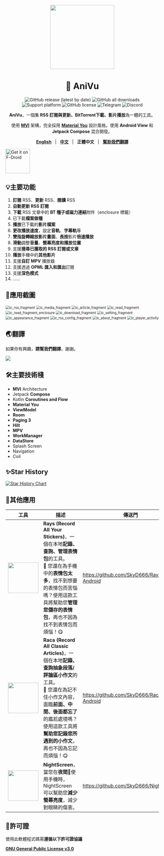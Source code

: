 <div align="center">
    <div>
        <img src="../image/AniVu.svg" style="height: 210px"/>
    </div>
    <h1>🥰 AniVu</h1>
    <p>
        <a href="https://github.com/SkyD666/AniVu/releases/latest" style="text-decoration:none">
            <img src="https://img.shields.io/github/v/release/SkyD666/AniVu?display_name=release&style=for-the-badge" alt="GitHub release (latest by date)"/>
        </a>
        <a href="https://github.com/SkyD666/AniVu/releases/latest" style="text-decoration:none" >
            <img src="https://img.shields.io/github/downloads/SkyD666/AniVu/total?style=for-the-badge" alt="GitHub all downloads"/>
        </a>
        <a href="https://www.android.com/versions/nougat-7-0" style="text-decoration:none" >
            <img src="https://img.shields.io/badge/Android 7.0+-brightgreen?style=for-the-badge&logo=android&logoColor=white" alt="Support platform"/>
        </a>
        <a href="https://github.com/SkyD666/AniVu/blob/master/LICENSE" style="text-decoration:none" >
            <img src="https://img.shields.io/github/license/SkyD666/AniVu?style=for-the-badge" alt="GitHub license"/>
        </a>
        <a href="https://t.me/SkyD666Chat" style="text-decoration:none" >
            <img src="https://img.shields.io/badge/Telegram-2CA5E0?logo=telegram&logoColor=white&style=for-the-badge" alt="Telegram"/>
        </a>
        <a href="https://discord.gg/pEWEjeJTa3" style="text-decoration:none" >
            <img src="https://img.shields.io/discord/982522006819991622?color=5865F2&label=Discord&logo=discord&logoColor=white&style=for-the-badge" alt="Discord"/>
        </a>
    </p>
    <p>
        <b>AniVu</b>，一個集<b> RSS 訂閱與更新、BitTorrent下載、影片播放</b>為一體的工具。
    </p>
    <p>
        使用 <b><a href="https://developer.android.com/topic/architecture#recommended-app-arch">MVI</a></b> 架構，完全採用 <b><a href="https://m3.material.io/">Material You</a></b> 設計風格。使用 <b>Android View</b> 和 <b>Jetpack Compose</b> 混合開發。
    </p>
    <p>
        <b><a href="../../README.md">English</a></b>&nbsp&nbsp&nbsp|&nbsp&nbsp&nbsp<b><a href="README-zh-rCN.md">中文</a></b>&nbsp&nbsp&nbsp|&nbsp&nbsp&nbsp<b>正體中文</b>&nbsp&nbsp&nbsp|&nbsp&nbsp&nbsp<b><a href="https://crowdin.com/project/anivu">幫助我們翻譯</a></b>
    </p>
</div>
<a href="https://f-droid.org/packages/com.skyd.anivu"><img src="https://fdroid.gitlab.io/artwork/badge/get-it-on-zh-tw.png" alt="Get it on F-Droid" height="80"></a>

## 💡主要功能

1. **訂閱** RSS、**更新** RSS、**閱讀** RSS
2. **自動更新 RSS 訂閱**
3. **下載** RSS 文章中的 **BT 種子或磁力連結**附件（enclosure 標籤）
4. 已下載**檔案做種**
5. **播放**已下載的**影片檔案**
6. **更改播放速度**，設定**音軌**、**字幕軌**等
7. **雙指旋轉縮放影片畫面**、**長按**影片**倍速播放**
8. **滑動**調整**音量**、**螢幕亮度和播放位置**
9. 支援**搜尋已獲取的 RSS 訂閱或文章**
10. **播放**手機中的**其他影片**
11. 支援**自訂 MPV** 播放器
12. 支援透過 **OPML 匯入和匯出**訂閱
13. 支援**深色模式**
14. ......

## 🤩應用截圖

<img src="../image/zh-rTW/ic_rss_fragment.jpg" alt="ic_rss_fragment" style="zoom:80%;" /> <img src="../image/zh-rTW/ic_media_fragment.jpg" alt="ic_media_fragment" style="zoom:80%;" />
<img src="../image/zh-rTW/ic_article_fragment.jpg" alt="ic_article_fragment" style="zoom:80%;" /> <img src="../image/zh-rTW/ic_read_fragment.jpg" alt="ic_read_fragment" style="zoom:80%;" />
<img src="../image/zh-rTW/ic_read_fragment_enclosure.jpg" alt="ic_read_fragment_enclosure" style="zoom:80%;" /> <img src="../image/zh-rTW/ic_download_fragment.jpg" alt="ic_download_fragment" style="zoom:80%;" />
<img src="../image/zh-rTW/ic_setting_fragment.jpg" alt="ic_setting_fragment" style="zoom:80%;" /> <img src="../image/zh-rTW/ic_appearance_fragment.jpg" alt="ic_appearance_fragment" style="zoom:80%;" />
<img src="../image/zh-rTW/ic_rss_config_fragment.jpg" alt="ic_rss_config_fragment" style="zoom:80%;" /> <img src="../image/zh-rTW/ic_about_fragment.jpg" alt="ic_about_fragment" style="zoom:80%;" />
<img src="../image/zh-rTW/ic_player_activity.jpg" alt="ic_player_activity" style="zoom:80%;" />

## 🌏翻譯

如果你有興趣，**請幫我們翻譯**，謝謝。

<a title="Crowdin" target="_blank" href="https://crowdin.com/project/anivu"><img src="https://badges.crowdin.net/anivu/localized.svg"></a>

## 🛠主要技術棧

- **MVI** Architecture
- Jetpack **Compose**
- Kotlin ﻿**Coroutines and Flow**
- **Material You**
- **ViewModel**
- **Room**
- **Paging 3**
- **Hilt**
- **MPV**
- **WorkManager**
- **DataStore**
- Splash Screen
- Navigation
- Coil

## ✨Star History

[![Star History Chart](https://api.star-history.com/svg?repos=SkyD666/AniVu)](https://star-history.com/?repos=SkyD666/AniVu#SkyD666/AniVu&Date)

## 🎈其他應用

<table>
<thead>
  <tr>
    <th>工具</th>
    <th>描述</th>
    <th>傳送門</th>
  </tr>
</thead>
<tbody>
  <tr>
    <td><img src="../image/Rays.svg" style="height: 100px"/></td>
    <td><b>Rays (Record All Your Stickers)</b>，一個在本地<b>記錄、查詢、管理表情包</b>的工具。<br/>🥰 您還在為手機中的<b>表情包太多</b>，找不到想要的表情包而苦惱嗎？使用這款工具將幫助您<b>管理您儲存的表情包</b>，再也不因為找不到表情包而煩惱！😋</td>
    <td><a href="https://github.com/SkyD666/Rays-Android">https://github.com/SkyD666/Rays-Android</a></td>
  </tr>
  <tr>
    <td><img src="../image/Raca.svg" style="height: 100px"/></td>
    <td><b>Raca (Record All Classic Articles)</b>，一個在本地<b>記錄、查詢抽象段落/評論區小作文</b>的工具。<br/>🤗 您還在為記不住小作文內容，面臨<b>前面、中間、後面都忘了</b>的尷尬處境嗎？使用這款工具將<b>幫助您記錄您所遇到的小作文</b>，再也不因為忘記而煩惱！😋</td>
    <td><a href="https://github.com/SkyD666/Raca-Android">https://github.com/SkyD666/Raca-Android</a></td>
  </tr>
  <tr>
    <td><img src="../image/NightScreen.svg" style="height: 100px"/></td>
    <td><b>NightScreen</b>，當您在<b>夜間🌙</b>使用手機時，NightScreen 可以幫助您<b>減少螢幕亮度</b>，減少對眼睛的傷害。</td>
    <td><a href="https://github.com/SkyD666/NightScreen">https://github.com/SkyD666/NightScreen</a></td>
  </tr>
</tbody>
</table>

## 📃許可證

使用此軟體程式碼需**遵循以下許可證協議**

[**GNU General Public License v3.0**](../../LICENSE)
